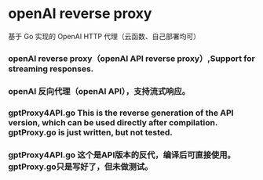 # openAI reverse proxy
基于 Go 实现的 OpenAI HTTP 代理（云函数、自己部署均可）
### openAI reverse proxy（openAI API reverse proxy）,Support for streaming responses.
### openAI 反向代理（openAI API），支持流式响应。

### gptProxy4API.go This is the reverse generation of the API version, which can be used directly after compilation. gptProxy.go is just written, but not tested.
### gptProxy4API.go 这个是API版本的反代，编译后可直接使用。gptProxy.go只是写好了，但未做测试。
